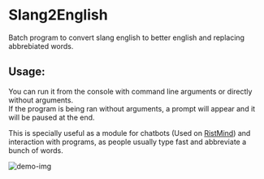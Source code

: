 # Slang2English
Batch program to convert slang english to better english and replacing abbrebiated words.

## Usage:

You can run it from the console with command line arguments or directly without arguments.  
If the program is being ran without arguments, a prompt will appear and it will be paused at the end.

This is specially useful as a module for chatbots (Used on [RistMind](https://github.com/anic17/RistMind)) and interaction with programs, as people usually type fast and abbreviate a bunch of words.

![demo-img](https://user-images.githubusercontent.com/58483910/127014427-a97f9d16-f9c1-4511-b1a3-583558435dd8.png)

